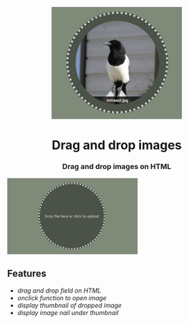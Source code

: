 
<p align="center"><img src="screen.jpg" width="300px"></p>

<h1 align="center">
    <strong>Drag and drop images</strong>
</h1>
<h3 align="center">
    Drag and drop images on HTML
</h3>

<img src="screen2.jpg" width="300px">

## Features
* *drag and drop field on HTML*
* *onclick function to open image*
* *display thumbnail of dropped image*
* *display image nail under thumbnail*



